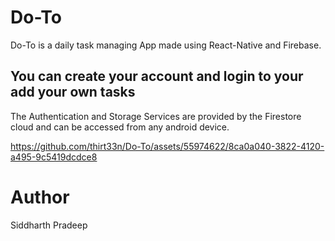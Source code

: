 # Do-To
Do-To is a daily task managing App made using React-Native and Firebase.

## You can create your account and login to your add your own tasks

The Authentication and Storage Services are provided by the Firestore cloud and can be accessed from any android device.




https://github.com/thirt33n/Do-To/assets/55974622/8ca0a040-3822-4120-a495-9c5419dcdce8

# Author

Siddharth Pradeep
